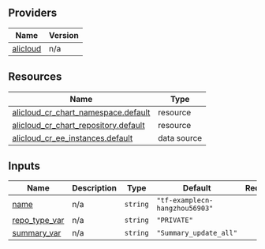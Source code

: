 <!-- BEGIN_TF_DOCS -->
## Providers

| Name | Version |
|------|---------|
| <a name="provider_alicloud"></a> [alicloud](#provider\_alicloud) | n/a |

## Resources

| Name | Type |
|------|------|
| [alicloud_cr_chart_namespace.default](https://registry.terraform.io/providers/hashicorp/alicloud/latest/docs/resources/cr_chart_namespace) | resource |
| [alicloud_cr_chart_repository.default](https://registry.terraform.io/providers/hashicorp/alicloud/latest/docs/resources/cr_chart_repository) | resource |
| [alicloud_cr_ee_instances.default](https://registry.terraform.io/providers/hashicorp/alicloud/latest/docs/data-sources/cr_ee_instances) | data source |

## Inputs

| Name | Description | Type | Default | Required |
|------|-------------|------|---------|:--------:|
| <a name="input_name"></a> [name](#input\_name) | n/a | `string` | `"tf-examplecn-hangzhou56903"` | no |
| <a name="input_repo_type_var"></a> [repo\_type\_var](#input\_repo\_type\_var) | n/a | `string` | `"PRIVATE"` | no |
| <a name="input_summary_var"></a> [summary\_var](#input\_summary\_var) | n/a | `string` | `"Summary_update_all"` | no |
<!-- END_TF_DOCS -->    
